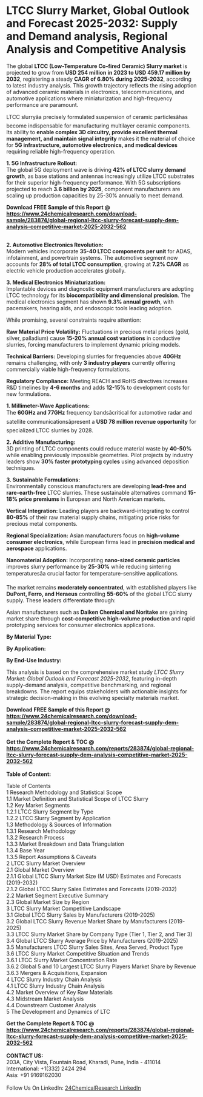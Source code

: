 <h1>LTCC Slurry Market, Global Outlook and Forecast 2025-2032: Supply and Demand analysis, Regional Analysis and Competitive Analysis</h1><p>The global <strong>LTCC (Low-Temperature Co-fired Ceramic) Slurry market</strong> is projected to grow from <strong>USD 254 million in 2023 to USD 459.17 million by 2032</strong>, registering a steady <strong>CAGR of 6.80% during 2025-2032</strong>, according to latest industry analysis. This growth trajectory reflects the rising adoption of advanced ceramic materials in electronics, telecommunications, and automotive applications where miniaturization and high-frequency performance are paramount.</p><p>LTCC slurryâa precisely formulated suspension of ceramic particlesâhas become indispensable for manufacturing multilayer ceramic components. Its ability to <strong>enable complex 3D circuitry, provide excellent thermal management, and maintain signal integrity</strong> makes it the material of choice for <strong>5G infrastructure, automotive electronics, and medical devices</strong> requiring reliable high-frequency operation.</p><p><strong>1. 5G Infrastructure Rollout:</strong><br>
The global 5G deployment wave is driving <strong>42% of LTCC slurry demand growth</strong>, as base stations and antennas increasingly utilize LTCC substrates for their superior high-frequency performance. With 5G subscriptions projected to reach <strong>3.6 billion by 2025</strong>, component manufacturers are scaling up production capacities by 25-30% annually to meet demand.</p><div><b>Download FREE Sample of this Report @ 
            <a href="https://www.24chemicalresearch.com/download-sample/283874/global-regional-ltcc-slurry-forecast-supply-dem-analysis-competitive-market-2025-2032-562">
            https://www.24chemicalresearch.com/download-sample/283874/global-regional-ltcc-slurry-forecast-supply-dem-analysis-competitive-market-2025-2032-562</a></b></div><br><p><strong>2. Automotive Electronics Revolution:</strong><br>
Modern vehicles incorporate <strong>35-40 LTCC components per unit</strong> for ADAS, infotainment, and powertrain systems. The automotive segment now accounts for <strong>28% of total LTCC consumption</strong>, growing at <strong>7.2% CAGR</strong> as electric vehicle production accelerates globally.</p><p><strong>3. Medical Electronics Miniaturization:</strong><br>
Implantable devices and diagnostic equipment manufacturers are adopting LTCC technology for its <strong>biocompatibility and dimensional precision</strong>. The medical electronics segment has shown <strong>9.3% annual growth</strong>, with pacemakers, hearing aids, and endoscopic tools leading adoption.</p><p>While promising, several constraints require attention:</p><p><strong>Raw Material Price Volatility:</strong> Fluctuations in precious metal prices (gold, silver, palladium) cause <strong>15-20% annual cost variations</strong> in conductive slurries, forcing manufacturers to implement dynamic pricing models.</p><p><strong>Technical Barriers:</strong> Developing slurries for frequencies above <strong>40GHz</strong> remains challenging, with only <strong>3 industry players</strong> currently offering commercially viable high-frequency formulations.</p><p><strong>Regulatory Compliance:</strong> Meeting REACH and RoHS directives increases R&amp;D timelines by <strong>4-6 months</strong> and adds <strong>12-15%</strong> to development costs for new formulations.</p><p><strong>1. Millimeter-Wave Applications:</strong><br>
The <strong>60GHz and 77GHz</strong> frequency bandsâcritical for automotive radar and satellite communicationsâpresent a <strong>USD 78 million revenue opportunity</strong> for specialized LTCC slurries by 2028.</p><p><strong>2. Additive Manufacturing:</strong><br>
3D printing of LTCC components could reduce material waste by <strong>40-50%</strong> while enabling previously impossible geometries. Pilot projects by industry leaders show <strong>30% faster prototyping cycles</strong> using advanced deposition techniques.</p><p><strong>3. Sustainable Formulations:</strong><br>
Environmentally conscious manufacturers are developing <strong>lead-free and rare-earth-free</strong> LTCC slurries. These sustainable alternatives command <strong>15-18% price premiums</strong> in European and North American markets.</p><p><strong>Vertical Integration:</strong> Leading players are backward-integrating to control <strong>80-85%</strong> of their raw material supply chains, mitigating price risks for precious metal components.</p><p><strong>Regional Specialization:</strong> Asian manufacturers focus on <strong>high-volume consumer electronics</strong>, while European firms lead in <strong>precision medical and aerospace</strong> applications.</p><p><strong>Nanomaterial Adoption:</strong> Incorporating <strong>nano-sized ceramic particles</strong> improves slurry performance by <strong>25-30%</strong> while reducing sintering temperaturesâa crucial factor for temperature-sensitive applications.</p><p>The market remains <strong>moderately concentrated</strong>, with established players like <strong>DuPont, Ferro, and Heraeus</strong> controlling <strong>55-60%</strong> of the global LTCC slurry supply. These leaders differentiate through:</p><p>Asian manufacturers such as <strong>Daiken Chemical and Noritake</strong> are gaining market share through <strong>cost-competitive high-volume production</strong> and rapid prototyping services for consumer electronics applications.</p><p><strong>By Material Type:</strong></p><p><strong>By Application:</strong></p><p><strong>By End-Use Industry:</strong></p><p>This analysis is based on the comprehensive market study <em>LTCC Slurry Market: Global Outlook and Forecast 2025-2032</em>, featuring in-depth supply-demand analysis, competitive benchmarking, and regional breakdowns. The report equips stakeholders with actionable insights for strategic decision-making in this evolving specialty materials market.</p><div><b>Download FREE Sample of this Report @ 
            <a href="https://www.24chemicalresearch.com/download-sample/283874/global-regional-ltcc-slurry-forecast-supply-dem-analysis-competitive-market-2025-2032-562">
            https://www.24chemicalresearch.com/download-sample/283874/global-regional-ltcc-slurry-forecast-supply-dem-analysis-competitive-market-2025-2032-562</a></b></div><br><div><b>Get the Complete Report & TOC @ 
            <a href="https://www.24chemicalresearch.com/reports/283874/global-regional-ltcc-slurry-forecast-supply-dem-analysis-competitive-market-2025-2032-562">
            https://www.24chemicalresearch.com/reports/283874/global-regional-ltcc-slurry-forecast-supply-dem-analysis-competitive-market-2025-2032-562</a></b></div><br>
            <b>Table of Content:</b><p>Table of Contents<br />
1 Research Methodology and Statistical Scope<br />
1.1 Market Definition and Statistical Scope of LTCC Slurry<br />
1.2 Key Market Segments<br />
1.2.1 LTCC Slurry Segment by Type<br />
1.2.2 LTCC Slurry Segment by Application<br />
1.3 Methodology & Sources of Information<br />
1.3.1 Research Methodology<br />
1.3.2 Research Process<br />
1.3.3 Market Breakdown and Data Triangulation<br />
1.3.4 Base Year<br />
1.3.5 Report Assumptions & Caveats<br />
2 LTCC Slurry Market Overview<br />
2.1 Global Market Overview<br />
2.1.1 Global LTCC Slurry Market Size (M USD) Estimates and Forecasts (2019-2032)<br />
2.1.2 Global LTCC Slurry Sales Estimates and Forecasts (2019-2032)<br />
2.2 Market Segment Executive Summary<br />
2.3 Global Market Size by Region<br />
3 LTCC Slurry Market Competitive Landscape<br />
3.1 Global LTCC Slurry Sales by Manufacturers (2019-2025)<br />
3.2 Global LTCC Slurry Revenue Market Share by Manufacturers (2019-2025)<br />
3.3 LTCC Slurry Market Share by Company Type (Tier 1, Tier 2, and Tier 3)<br />
3.4 Global LTCC Slurry Average Price by Manufacturers (2019-2025)<br />
3.5 Manufacturers LTCC Slurry Sales Sites, Area Served, Product Type<br />
3.6 LTCC Slurry Market Competitive Situation and Trends<br />
3.6.1 LTCC Slurry Market Concentration Rate<br />
3.6.2 Global 5 and 10 Largest LTCC Slurry Players Market Share by Revenue<br />
3.6.3 Mergers & Acquisitions, Expansion<br />
4 LTCC Slurry Industry Chain Analysis<br />
4.1 LTCC Slurry Industry Chain Analysis<br />
4.2 Market Overview of Key Raw Materials<br />
4.3 Midstream Market Analysis<br />
4.4 Downstream Customer Analysis<br />
5 The Development and Dynamics of LTC</p><div><b>Get the Complete Report & TOC @ 
            <a href="https://www.24chemicalresearch.com/reports/283874/global-regional-ltcc-slurry-forecast-supply-dem-analysis-competitive-market-2025-2032-562">
            https://www.24chemicalresearch.com/reports/283874/global-regional-ltcc-slurry-forecast-supply-dem-analysis-competitive-market-2025-2032-562</a></b></div><br><b>CONTACT US:</b><br>
            203A, City Vista, Fountain Road, Kharadi, Pune, India - 411014<br>
            International: +1(332) 2424 294<br>
            Asia: +91 9169162030 <br><br>
            Follow Us On LinkedIn: <a href="https://www.linkedin.com/company/24chemicalresearch/">24ChemicalResearch LinkedIn</a>